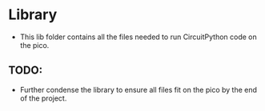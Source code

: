 # Library
- This lib folder contains all the files needed to run CircuitPython code on the pico.

## TODO: 
- Further condense the library to ensure all files fit on the pico by the end of the project. 